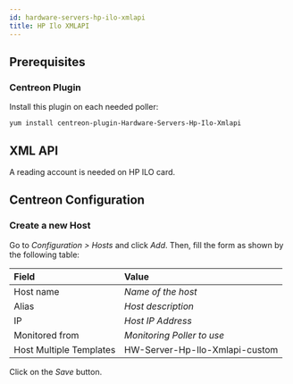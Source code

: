 ```yaml
---
id: hardware-servers-hp-ilo-xmlapi
title: HP Ilo XMLAPI
---
```


## Prerequisites

### Centreon Plugin

Install this plugin on each needed poller:

``` shell
yum install centreon-plugin-Hardware-Servers-Hp-Ilo-Xmlapi
```

## XML API

A reading account is needed on HP ILO card.

## Centreon Configuration

### Create a new Host

Go to *Configuration \> Hosts* and click *Add*. Then, fill the form as shown by
the following table:

| Field                   | Value                          |
| :---------------------- | :----------------------------- |
| Host name               | *Name of the host*             |
| Alias                   | *Host description*             |
| IP                      | *Host IP Address*              |
| Monitored from          | *Monitoring Poller to use*     |
| Host Multiple Templates | HW-Server-Hp-Ilo-Xmlapi-custom |

Click on the *Save* button.
